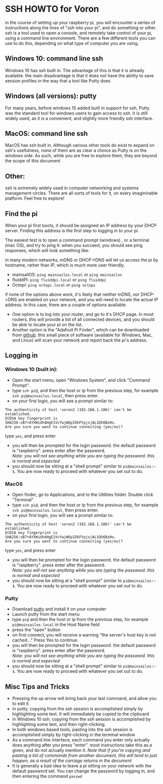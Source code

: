 # SSH HOWTO for Voron
in the course of setting up your raspberry pi, you will encounter a series of instructions along the lines of "ssh into your pi", and do something or other.
ssh is a tool used to open a console, and remotely take control of your pi, using a command line environment.
There are a few different tools you can use to do this, depending on what type of computer you are using.

## Windows 10: command line ssh
Windows 10 has ssh built in.  The advantage of this is that it is already available.  the main disadvantage is that it does not have the ability to save session 
profiles in the way that a tool like Putty does

## Windows (all versions): putty
For many years, before windows 10 added built in support for ssh, Putty was the standard tool for windows users to gain access to ssh.  It is still widely used,
as it is a convenient, and slightly more friendly ssh interface.

## MacOS: command line ssh
MacOS has ssh built in.  Although various other tools do exist to expand on ssh's usefulness, none of them are as clear a choice as Putty is on the windows side.
As such, while you are free to explore them, they are beyond the scope of this document

## Other: 
ssh is extremely widely used in computer networking and systems management circles.  There are all sorts of tools for it, on every imagininable platform.
Feel free to explore!

## Find the pi
When your pi first boots, it should be assigned an IP address by your DHCP server. Finding this address is the first step to logging in to your pi.

The easiest test is to open a command prompt (windows) , or a terminal (mac OS), and try to ping it:  when you succeed, you should see ping responses, 
which will look something like:

in many modern networks, mDNS or DHCP->DNS will let us access the pi by hostname, rather than IP, which is much more user friendly.

* mainsailOS: `ping mainsailos.local` or `ping mainsailos`
* fluiddPI: `ping fluiddpi.local` or `ping fluiddpi`
* Octopi: `ping octopi.local` or `ping octopi`

if none of the options above work, it's likely that neither mDNS, nor DHCP->DNS are enabled on your network, and you will need to locate the actual IP address.
In this case, there are a couple of options available.

* One option is to log into your router, and go to it's DHCP page.  In most routers, this will provide a list of all connected devices, and you should be able to locate  your pi on the list.
* Another option is the "Adafruit Pi Finder", which can be downloaded from [github](https://github.com/adafruit/Adafruit-Pi-Finder/releases).
this small piece of software (available for Windows, Mac, and Linux) will scan your network and report back the pi's address.

## Logging in

### Windows 10 (built in):  

* Open the start menu, open "Windows System", and click "Command Prompt".
* type `ssh pi@`, and then the host or ip from the previous step, for example `ssh pi@mainsailos.local`, then press enter.
* on your first login, you will see a prompt similar to: 

```
The authenticity of host 'voron2 (192.168.1.106)' can't be established.
ECDSA key fingerprint is SHA256:sB7+AYXWidh4HgE1VcYwjWGpIOkFtpjxjAL1Qh6BzHo.
Are you sure you want to continue connecting (yes/no)?
``` 

  type `yes`, and press enter
* you will then be prompted for the login password. the default password is "raspberry".  press enter after the password.  
_Note: you will not see anything while you are typing the password.  this is normal and expected_
* you should now be sitting at a "shell prompt" similar to `pi@mainsailos:~ $`.  You are now ready to proceed with whatever you set out to do.

### MacOS 

* Open finder, go to Applications, and to the Utilities folder.  Double click "Terminal"
* type `ssh pi@`, and then the host or ip from the previous step, for example `ssh pi@mainsailos.local`, then press enter.
* on your first login, you will see a prompt similar to: 

```
The authenticity of host 'voron2 (192.168.1.106)' can't be established.
ECDSA key fingerprint is SHA256:sB7+AYXWidh4HgE1VcYwjWGpIOkFtpjxjAL1Qh6BzHo.
Are you sure you want to continue connecting (yes/no)?
``` 

  type `yes`, and press enter
* you will then be prompted for the login password. the default password is "raspberry".  press enter after the password.  
_Note: you will not see anything while you are typing the password.  this is normal and expected_
* you should now be sitting at a "shell prompt" similar to `pi@mainsailos:~ $`.  You are now ready to proceed with whatever you set out to do.


### Putty
* Download [putty](https://www.putty.org) and install it on your computer
* Launch putty from the start menu
* type `pi@` and then the host or ip from the previous step, for example `pi@mainsailos.local` in the Host Name field
* press the "open"  button
* on first connect, you will receive a warning "the server's host key is not cached..."  Press Yes to continue.
* you will then be prompted for the login password. the default password is "raspberry".  press enter after the password.  
_Note: you will not see anything while you are typing the password.  this is normal and expected_
* you should now be sitting at a "shell prompt" similar to `pi@mainsailos:~ $`.  You are now ready to proceed with whatever you set out to do.

## Misc Tips and Tricks

* Pressing the up arrow will bring back your last command, and allow you to edit it
* In putty, copying from the ssh session is accomplished simply by highlighting some text.  It will immediately be copied to the clipboard
* in Windows 10 ssh, copying from the ssh session is accomplished by highlighting some text, and then right-clicking. 
* In both windows based tools, pasting into the ssh session is accomplished simply by right-clicking in the terminal window
* As a command line interface, each command you enter only actually does anything after you press "enter".  most instructions take this as a given, and do not actually mention it.
 _Note that if you're copying and pasting a list of commands from another document, this will tend to just happen, as a result of the carriage returns in the document_
* It is generally a bad idea to leave a pi sitting on your network with the default password set.  You can change the password by logging in, and then entering the command `passwd`

